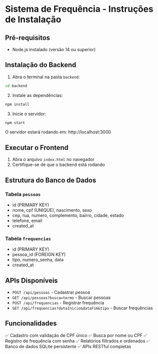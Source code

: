 # Sistema de Frequência - Instruções de Instalação

## Pré-requisitos
- Node.js instalado (versão 14 ou superior)

## Instalação do Backend

1. Abra o terminal na pasta `backend`:
```bash
cd backend
```

2. Instale as dependências:
```bash
npm install
```

3. Inicie o servidor:
```bash
npm start
```

O servidor estará rodando em: http://localhost:3000

## Executar o Frontend

1. Abra o arquivo `index.html` no navegador
2. Certifique-se de que o backend está rodando

## Estrutura do Banco de Dados

### Tabela `pessoas`
- id (PRIMARY KEY)
- nome, cpf (UNIQUE), nascimento, sexo
- cep, rua, numero, complemento, bairro, cidade, estado
- telefone, email
- created_at

### Tabela `frequencias`
- id (PRIMARY KEY)
- pessoa_id (FOREIGN KEY)
- tipo, numero_senha, data
- created_at

## APIs Disponíveis

- `POST /api/pessoas` - Cadastrar pessoa
- `GET /api/pessoas?busca=termo` - Buscar pessoas
- `POST /api/frequencias` - Registrar frequência
- `GET /api/frequencias?dataInicio&dataFim&tipo` - Buscar frequências

## Funcionalidades

✅ Cadastro com validação de CPF único
✅ Busca por nome ou CPF
✅ Registro de frequência com senha
✅ Relatórios filtrados e ordenados
✅ Banco de dados SQLite persistente
✅ APIs RESTful completas